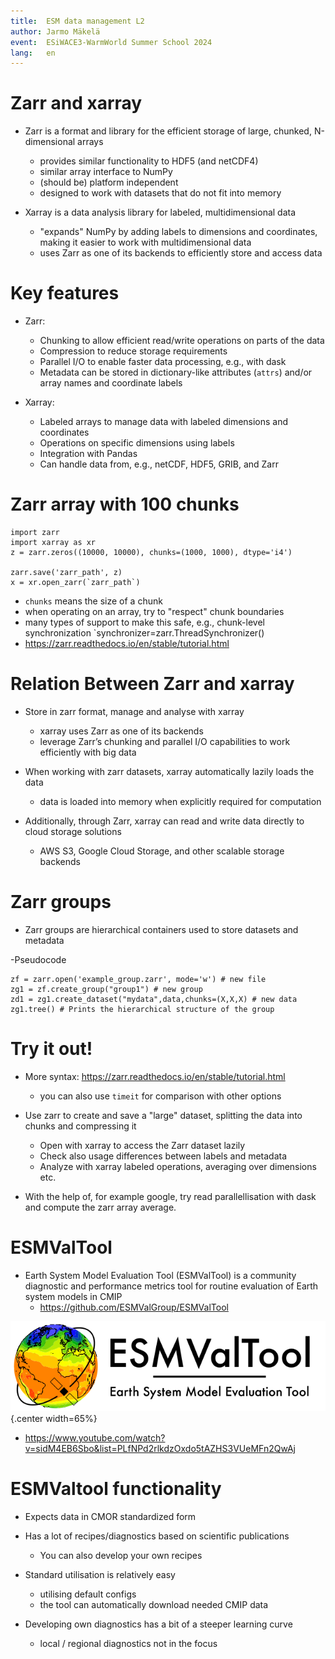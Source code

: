 ```yaml
---
title:  ESM data management L2
author: Jarmo Mäkelä
event:  ESiWACE3-WarmWorld Summer School 2024
lang:   en
---
```


# Zarr and xarray

- Zarr is a format and library for the efficient storage of large, chunked, N-dimensional arrays
    - provides similar functionality to HDF5 (and netCDF4)
    - similar array interface to NumPy 
    - (should be) platform independent
    - designed to work with datasets that do not fit into memory

- Xarray is a data analysis library for labeled, multidimensional data
    - "expands" NumPy by adding labels to dimensions and coordinates, making it easier to work with multidimensional data
    - uses Zarr as one of its backends to efficiently store and access data

# Key features

- Zarr:
    - Chunking to allow efficient read/write operations on parts of the data
    - Compression to reduce storage requirements
    - Parallel I/O to enable faster data processing, e.g., with dask
    - Metadata can be stored in dictionary-like attributes (`attrs`) and/or array names and coordinate labels
    
- Xarray:
    - Labeled arrays to manage data with labeled dimensions and coordinates
    - Operations on specific dimensions using labels
    - Integration with Pandas
    - Can handle data from, e.g., netCDF, HDF5, GRIB, and Zarr

# Zarr array with 100 chunks

```
import zarr
import xarray as xr
z = zarr.zeros((10000, 10000), chunks=(1000, 1000), dtype='i4')

zarr.save('zarr_path', z)
x = xr.open_zarr(`zarr_path`)
```

- `chunks` means the size of a chunk
- when operating on an array, try to "respect" chunk boundaries
- many types of support to make this safe, e.g., chunk-level synchronization `synchronizer=zarr.ThreadSynchronizer()
- https://zarr.readthedocs.io/en/stable/tutorial.html

# Relation Between Zarr and xarray

- Store in zarr format, manage and analyse with xarray
    - xarray uses Zarr as one of its backends
    - leverage Zarr’s chunking and parallel I/O capabilities to work efficiently with big data

- When working with zarr datasets, xarray automatically lazily loads the data
    - data is loaded into memory when explicitly required for computation

- Additionally, through Zarr, xarray can read and write data directly to cloud storage solutions
    -  AWS S3, Google Cloud Storage, and other scalable storage backends

# Zarr groups

- Zarr groups are hierarchical containers used to store datasets and metadata

-Pseudocode

```
zf = zarr.open('example_group.zarr', mode='w') # new file
zg1 = zf.create_group("group1") # new group 
zd1 = zg1.create_dataset("mydata",data,chunks=(X,X,X) # new data
zg1.tree() # Prints the hierarchical structure of the group
```

# Try it out!

- More syntax: https://zarr.readthedocs.io/en/stable/tutorial.html
    - you can also use `timeit` for comparison with other options
    
- Use zarr to create and save a "large" dataset, splitting the data into chunks and compressing it
    - Open with xarray to access the Zarr dataset lazily
    - Check also usage differences between labels and metadata
    - Analyze with xarray labeled operations, averaging over dimensions etc.

- With the help of, for example google, try read parallellisation with dask and compute the zarr array average.
 
# ESMValTool

- Earth System Model Evaluation Tool (ESMValTool) is a community diagnostic and performance metrics tool for routine evaluation of Earth system models in CMIP
    - https://github.com/ESMValGroup/ESMValTool

![<span style="font-size:50%;"></span>](img/ESMValTool-logo-2.png){.center width=65%}

- https://www.youtube.com/watch?v=sidM4EB6Sbo&list=PLfNPd2rlkdzOxdo5tAZHS3VUeMFn2QwAj

# ESMValtool functionality

- Expects data in CMOR standardized form

- Has a lot of recipes/diagnostics based on scientific publications
    - You can also develop your own recipes

- Standard utilisation is relatively easy
    - utilising default configs
    - the tool can automatically download needed CMIP data

- Developing own diagnostics has a bit of a steeper learning curve
    - local / regional diagnostics not in the focus

